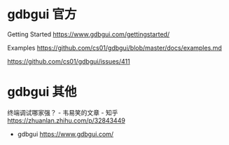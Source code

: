 
# gdbgui 官方

Getting Started https://www.gdbgui.com/gettingstarted/

Examples https://github.com/cs01/gdbgui/blob/master/docs/examples.md

https://github.com/cs01/gdbgui/issues/411

# gdbgui 其他

终端调试哪家强？ - 韦易笑的文章 - 知乎 https://zhuanlan.zhihu.com/p/32843449
- gdbgui https://www.gdbgui.com/

